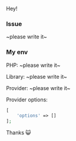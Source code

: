 Hey!

### Issue

~please write it~

### My env

PHP: ~please write it~

Library: ~please write it~

Provider: ~please write it~

Provider options:

```php
[
    'options' => []
];
```

Thanks :smiley_cat:
